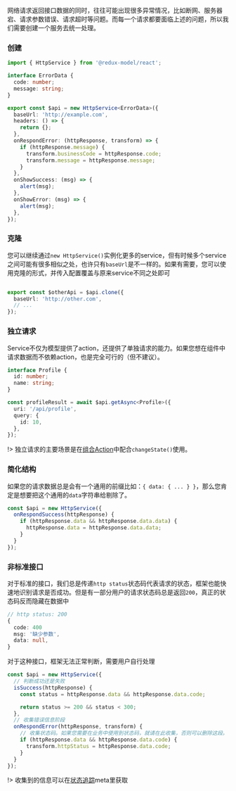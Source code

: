 网络请求返回接口数据的同时，往往可能出现很多异常情况，比如断网、服务器宕、请求参数错误、请求超时等问题。而每一个请求都要面临上述的问题，所以我们需要创建一个服务去统一处理。

### 创建

```typescript
import { HttpService } from '@redux-model/react';

interface ErrorData {
  code: number;
  message: string;
}

export const $api = new HttpService<ErrorData>({
  baseUrl: 'http://example.com',
  headers: () => {
    return {};
  },
  onRespondError: (httpResponse, transform) => {
    if (httpResponse.message) {
      transform.businessCode = httpResponse.code;
      transform.message = httpResponse.message;
    }
  },
  onShowSuccess: (msg) => {
    alert(msg);
  },
  onShowError: (msg) => {
    alert(msg);
  },
});
```

### 克隆
您可以继续通过`new HttpService()`实例化更多的service，但有时候多个service之间可能有很多相似之处，也许只有`baseUrl`是不一样的。如果有需要，您可以使用克隆的形式，并传入配置覆盖与原来service不同之处即可
```typescript

export const $otherApi = $api.clone({
  baseUrl: 'http://other.com',
  // ...
});
```

### 独立请求
Service不仅为模型提供了action，还提供了单独请求的能力。如果您想在组件中请求数据而不依赖action，也是完全可行的（但不建议）。
```typescript
interface Profile {
  id: number;
  name: string;
}

const profileResult = await $api.getAsync<Profile>({
  uri: '/api/profile',
  query: {
    id: 10,
  },
});
```
!> 独立请求的主要场景是在[组合Action](/zh-cn/define-compose-action.md)中配合`changeState()`使用。

### 简化结构
如果您的请求数据总是会有一个通用的前缀比如：`{ data: { ... } }`，那么您肯定是想要把这个通用的`data`字符串给剔除了。
```typescript
const $api = new HttpService({
  onRespondSuccess(httpResponse) {
    if (httpResponse.data && httpResponse.data.data) {
      httpResponse.data = httpResponse.data.data;
    }
  }
});
```

### 非标准接口
对于标准的接口，我们总是传递`http status`状态码代表请求的状态，框架也能快速地识别请求是否成功。但是有一部分用户的请求状态码总是返回`200`，真正的状态码反而隐藏在数据中
```typescript
// http status: 200
{
  code: 400
  msg: '缺少参数',
  data: null,
}
```
对于这种接口，框架无法正常判断，需要用户自行处理
```typescript
const $api = new HttpService({
  // 判断成功还是失败
  isSuccess(httpResponse) {
    const status = httpResponse.data && httpResponse.data.code;

    return status >= 200 && status < 300;
  },
  // 收集错误信息阶段
  onRespondError(httpResponse, transform) {
    // 收集状态码。如果您需要在业务中使用到状态码，就请在此收集，否则可以删除这段。
    if (httpResponse.data && httpResponse.data.code) {
      transform.httpStatus = httpResponse.data.code;
    }
  }
});
```

!> 收集到的信息可以在[状态追踪](/zh-cn/meta.md)meta里获取
